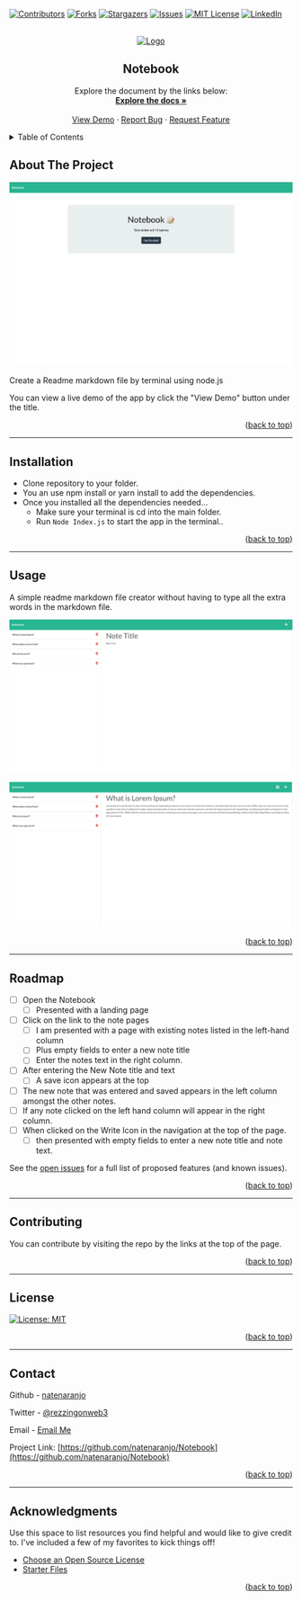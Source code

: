 
<a name="readme-top"></a>

[![Contributors][contributors-shield]][contributors-url]
[![Forks][forks-shield]][forks-url]
[![Stargazers][stars-shield]][stars-url]
[![Issues][issues-shield]][issues-url]
[![MIT License][license-shield]][license-url]
[![LinkedIn][linkedin-shield]][linkedin-url]



<!-- PROJECT LOGO -->
<br />
<div align="center">
  <a href="https://github.com/natenaranjo/Notebook">
    <img src="img/logo.png" alt="Logo" width="80" height="80">
  </a>

  <h2 align="center">Notebook</h2>

  <p align="center">
    Explore the document by the links below:
    <br />
    <a href="https://github.com/natenaranjo/Notebook"><strong>Explore the docs »</strong></a>
    <br />
    <br />
    <a href="https://watch.screencastify.com/v/c9nX51yRLJjuCg3rLRpp">View Demo</a>
    ·
    <a href="https://github.com/natenaranjo/Notebook/issues">Report Bug</a>
    ·
    <a href="https://github.com/natenaranjo/Notebook/issues">Request Feature</a>
  </p>
</div>



<!-- TABLE OF CONTENTS -->
<details>
  <summary>Table of Contents</summary>
  <ol>
    <li><a href="#about-the-project">About The Project</a></li>
    <li><a href="#installation">Installation</a></li>
    <li><a href="#usage">Usage</a></li>
    <li><a href="#roadmap">Roadmap</a></li>
    <li><a href="#contributing">Contributing</a></li>
    <li><a href="#license">License</a></li>
    <li><a href="#contact">Contact</a></li>
    <li><a href="#acknowledgments">Acknowledgments</a></li>
  </ol>
</details>



<!-- ABOUT THE PROJECT -->
## About The Project

[![Project Screenshot][project-screenshot]](https://github.com/natenaranjo/Notebook)

Create a Readme markdown file by terminal using node.js

You can view a live demo of the app by click the "View Demo" button under the title.  

<p align="right">(<a href="#readme-top">back to top</a>)</p>

---

## Installation

- Clone repository to your folder.
- You an use npm install or yarn install to add the dependencies.
- Once you installed all the dependencies needed... 
  - Make sure your terminal is cd into the main folder.
  - Run `` Node Index.js `` to start the app in the terminal..
 

<p align="right">(<a href="#readme-top">back to top</a>)</p>

---

<!-- USAGE EXAMPLES -->
## Usage

A simple readme markdown file creator without having to type all the extra words in the markdown file.

[![Project Screenshot][project-screenshot-1]](https://github.com/natenaranjo/Notebook)

[![Project Screenshot][project-screenshot-2]](https://github.com/natenaranjo/Notebook)

<p align="right">(<a href="#readme-top">back to top</a>)</p>

---
<!-- ROADMAP -->
## Roadmap

- [ ] Open the Notebook
    - [ ] Presented with a landing page
- [ ] Click on the link to the note pages
    - [ ] I am presented with a page with existing notes listed in the left-hand column
    - [ ] Plus empty fields to enter a new note title
    - [ ] Enter the notes text in the right column.
- [ ] After entering the New Note title and text
    - [ ] A save icon appears at the top
- [ ] The new note that was entered and saved appears in the left column amongst the other notes.
- [ ] If any note clicked on the left hand column will appear in the right column.
- [ ] When clicked on the Write Icon in the navigation at the top of the page.
    - [ ] then presented with empty fields to enter a new note title and note text.  

See the [open issues](https://github.com/natenaranjo/Notebook/issues) for a full list of proposed features (and known issues).

<p align="right">(<a href="#readme-top">back to top</a>)</p>

---

<!-- CONTRIBUTING -->
## Contributing

You can contribute by visiting the repo by the links at the top of the page.

<p align="right">(<a href="#readme-top">back to top</a>)</p>

---

<!-- LICENSE -->
## License

[![License: MIT](https://img.shields.io/badge/License-MIT-yellow.svg)](https://opensource.org/licenses/MIT)

<p align="right">(<a href="#readme-top">back to top</a>)</p>

---

<!-- CONTACT -->
## Contact

Github  - [natenaranjo](https://github.com/natenaranjo)  

Twitter - [@rezzingonweb3](https://twitter.com/rezzingonweb3)  

Email - [Email Me](naranjo_nathaniel@live.com)

Project Link: [https://github.com/natenaranjo/Notebook](https://github.com/natenaranjo/Notebook)

<p align="right">(<a href="#readme-top">back to top</a>)</p>

---

<!-- ACKNOWLEDGMENTS -->
## Acknowledgments

Use this space to list resources you find helpful and would like to give credit to. I've included a few of my favorites to kick things off!

* [Choose an Open Source License](https://choosealicense.com)
* [Starter Files](https://github.com/coding-boot-camp/miniature-eureka)


<p align="right">(<a href="#readme-top">back to top</a>)</p>



<!-- MARKDOWN LINKS & IMAGES -->
<!-- https://www.markdownguide.org/basic-syntax/#reference-style-links -->
[contributors-shield]: https://img.shields.io/github/contributors/natenaranjo/Notebook.svg?style=for-the-badge
[contributors-url]: https://github.com/natenaranjo/Notebook/graphs/contributors
[forks-shield]: https://img.shields.io/github/forks/undefined/Notebook.svg?style=for-the-badge
[forks-url]: https://github.com/natenaranjo/Notebook/network/members
[stars-shield]: https://img.shields.io/github/stars/natenaranjo/Notebook.svg?style=for-the-badge
[stars-url]: https://github.com/natenaranjo/Notebook/stargazers
[issues-shield]: https://img.shields.io/github/issues/natenaranjo/Notebook.svg?style=for-the-badge
[issues-url]: https://github.com/natenaranjo/Notebook/issues
[license-shield]: https://img.shields.io/github/license/natenaranjo/Notebook.svg?style=for-the-badge
[license-url]: https://github.com/natenaranjo/Notebook/blob/master/LICENSE.txt
[linkedin-shield]: https://img.shields.io/badge/-LinkedIn-black.svg?style=for-the-badge&logo=linkedin&colorB=555
[linkedin-url]: https://linkedin.com/in/natenaranjo
[project-screenshot]: /public/assets/img/screenshot.png
[project-screenshot-1]: /public/assets/img/screenshot-1.png
[project-screenshot-2]: /public/assets/img/screenshot-2.png
